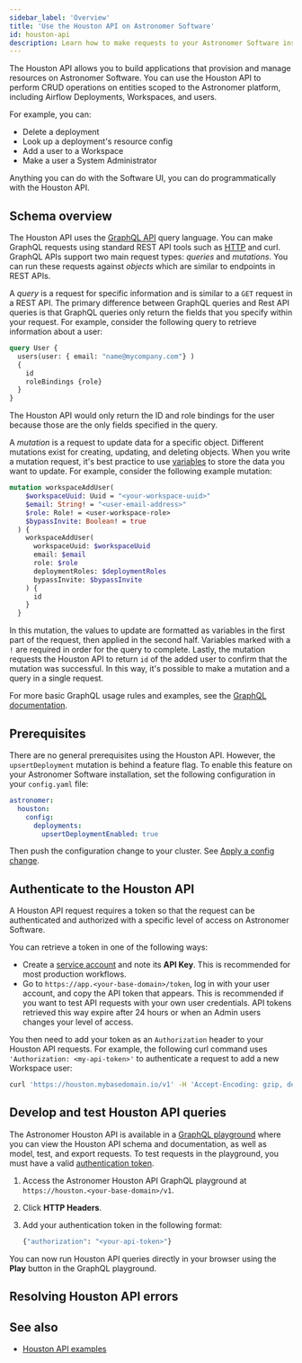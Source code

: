 ```yaml
---
sidebar_label: 'Overview'
title: 'Use the Houston API on Astronomer Software'
id: houston-api
description: Learn how to make requests to your Astronomer Software installation using the Houston API.
---
```


The Houston API allows you to build applications that provision and manage resources on Astronomer Software. You can use the Houston API to perform CRUD operations on entities scoped to the Astronomer platform, including Airflow Deployments, Workspaces, and users.

For example, you can:

- Delete a deployment
- Look up a deployment's resource config
- Add a user to a Workspace
- Make a user a System Administrator

Anything you can do with the Software UI, you can do programmatically with the Houston API.

## Schema overview

The Houston API uses the [GraphQL API](https://graphql.org/learn/) query language. You can make GraphQL requests using standard REST API tools such as [HTTP](https://www.apollographql.com/blog/making-graphql-requests-using-http-methods) and curl. GraphQL APIs support two main request types: _queries_ and _mutations_. You can run these requests against _objects_ which are similar to endpoints in REST APIs.

A _query_ is a request for specific information and is similar to a `GET` request in a REST API. The primary difference between GraphQL queries and Rest API queries is that GraphQL queries only return the fields that you specify within your request. For example, consider the following query to retrieve information about a user:

```graphql
query User {
  users(user: { email: "name@mycompany.com"} )
  {
    id
    roleBindings {role}
  }
}
```

The Houston API would only return the ID and role bindings for the user because those are the only fields specified in the query.

A _mutation_ is a request to update data for a specific object. Different mutations exist for creating, updating, and deleting objects. When you write a mutation request, it's best practice to use [variables](https://graphql.org/learn/queries/#variables) to store the data you want to update. For example, consider the following example mutation:

```graphql
mutation workspaceAddUser(
    $workspaceUuid: Uuid = "<your-workspace-uuid>"
    $email: String! = "<user-email-address>"
    $role: Role! = <user-workspace-role>
    $bypassInvite: Boolean! = true
  ) {
    workspaceAddUser(
      workspaceUuid: $workspaceUuid
      email: $email
      role: $role
      deploymentRoles: $deploymentRoles
      bypassInvite: $bypassInvite
    ) {
      id
    }
  }
```

In this mutation, the values to update are formatted as variables in the first part of the request, then applied in the second half. Variables marked with a `!` are required in order for the query to complete. Lastly, the mutation requests the Houston API to return `id` of the added user to confirm that the mutation was successful. In this way, it's possible to make a mutation and a query in a single request. 

For more basic GraphQL usage rules and examples, see the [GraphQL documentation](https://graphql.org/learn/queries/).

## Prerequisites

There are no general prerequisites using the Houston API. However, the `upsertDeployment` mutation is behind a feature flag. To enable this feature on your Astronomer Software installation, set the following configuration in your `config.yaml` file:

```yaml
astronomer:
  houston:
    config:
      deployments:
        upsertDeploymentEnabled: true
```

Then push the configuration change to your cluster. See [Apply a config change](https://docs.astronomer.io/software/apply-platform-config).

## Authenticate to the Houston API

A Houston API request requires a token so that the request can be authenticated and authorized with a specific level of access on Astronomer Software. 

You can retrieve a token in one of the following ways:

- Create a [service account](ci-cd.md#step-1-create-a-service-account) and note its **API Key**. This is recommended for most production workflows.
- Go to `https://app.<your-base-domain>/token`, log in with your user account, and copy the API token that appears. This is recommended if you want to test API requests with your own user credentials. API tokens retrieved this way expire after 24 hours or when an Admin users changes your level of access.

You then need to add your token as an `Authorization` header to your Houston API requests. For example, the following curl command uses `'Authorization: <my-api-token>'` to authenticate a request to add a new Workspace user:

```sh
curl 'https://houston.mybasedomain.io/v1' -H 'Accept-Encoding: gzip, deflate, br' -H 'Content-Type: application/json' -H 'Accept: application/json' -H 'Connection: keep-alive' -H 'DNT: 1' -H 'Origin: https://houston.mybasedomain.io' -H 'authorization: <my-api-token>' --data-binary '{"query":"mutation workspaceAddUser(\n    $workspaceUuid: Uuid = \"<your-workspace-uuid>\"\n    $email: String! = \"<user-email-address>\"\n    $role: Role! = <user-workspace-role>\n    $bypassInvite: Boolean! = true\n  ) {\n    workspaceAddUser(\n      workspaceUuid: $workspaceUuid\n      email: $email\n      role: $role\n      deploymentRoles: $deploymentRoles\n      bypassInvite: $bypassInvite\n    ) {\n      id\n    }\n  }"}' --compressed
```

## Develop and test Houston API queries

The Astronomer Houston API is available in a [GraphQL playground](https://www.apollographql.com/docs/apollo-server/v2/testing/graphql-playground/) where you can view the Houston API schema and documentation, as well as model, test, and export requests. To test requests in the playground, you must have a valid [authentication token](#authenticate-to-the-houston-api). 

1. Access the Astronomer Houston API GraphQL playground at `https://houston.<your-base-domain>/v1`.
2. Click **HTTP Headers**.
3. Add your authentication token in the following format:

    ```graphql
    {"authorization": "<your-api-token>"}
    ```

You can now run Houston API queries directly in your browser using the **Play** button in the GraphQL playground. 

## Resolving Houston API errors

## See also

- [Houston API examples](houston-api-examples.md)
